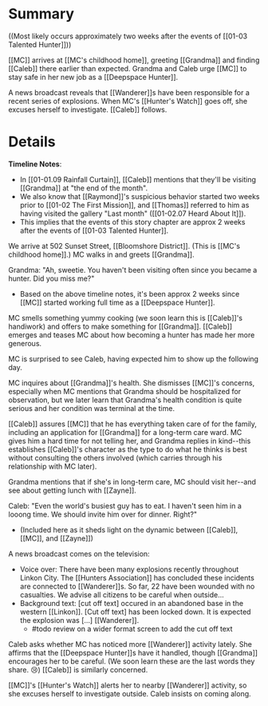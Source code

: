 # Summary

((Most likely occurs approximately two weeks after the events of [[01-03 Talented Hunter]]))

[[MC]] arrives at [[MC's childhood home]], greeting [[Grandma]] and finding [[Caleb]] there earlier than expected. Grandma and Caleb urge [[MC]] to stay safe in her new job as a [[Deepspace Hunter]].

A news broadcast reveals that [[Wanderer]]s have been responsible for a recent series of explosions. When MC's [[Hunter's Watch]] goes off, she excuses herself to investigate. [[Caleb]] follows.

# Details

**Timeline Notes**: 
* In [[01-01.09 Rainfall Curtain]], [[Caleb]] mentions that they'll be visiting [[Grandma]] at "the end of the month".
* We also know that [[Raymond]]'s suspicious behavior started two weeks prior to [[01-02 The First Mission]], and [[Thomas]] referred to him as having visited the gallery "Last month" ([[01-02.07 Heard About It]]).
* This implies that the events of this story chapter are approx 2 weeks after the events of [[01-03 Talented Hunter]].

We arrive at 502 Sunset Street, [[Bloomshore District]]. (This is [[MC's childhood home]].) MC walks in and greets [[Grandma]].

Grandma: "Ah, sweetie. You haven't been visiting often since you became a hunter. Did you miss me?"
* Based on the above timeline notes, it's been approx 2 weeks since [[MC]] started working full time as a [[Deepspace Hunter]].

MC smells something yummy cooking (we soon learn this is [[Caleb]]'s handiwork) and offers to make something for [[Grandma]]. [[Caleb]] emerges and teases MC about how becoming a hunter has made her more generous.

MC is surprised to see Caleb, having expected him to show up the following day.

MC inquires about [[Grandma]]'s health. She dismisses [[MC]]'s concerns, especially when MC mentions that Grandma should be hospitalized for observation, but we later learn that Grandma's health condition is quite serious and her condition was terminal at the time.

[[Caleb]] assures [[MC]] that he has everything taken care of for the family, including an application for [[Grandma]] for a long-term care ward. MC gives him a hard time for not telling her, and Grandma replies in kind--this establishes [[Caleb]]'s character as the type to do what he thinks is best without consulting the others involved (which carries through his relationship with MC later).

Grandma mentions that if she's in long-term care, MC should visit her--and see about getting lunch with [[Zayne]].

Caleb: "Even the world's busiest guy has to eat. I haven't seen him in a looong time. We should invite him over for dinner. Right?"
* (Included here as it sheds light on the dynamic between [[Caleb]], [[MC]], and [[Zayne]])

A news broadcast comes on the television:
* Voice over: There have been many explosions recently throughout Linkon City. The [[Hunters Association]] has concluded these incidents are connected to [[Wanderer]]s. So far, 22 have been wounded with no casualties. We advise all citizens to be careful when outside...
* Background text: [cut off text] occured in an abandoned base in the western [[Linkon]]. [Cut off text] has been locked down. It is expected the explosion was [...] [[Wanderer]].
	*  #todo review on a wider format screen to add the cut off text

Caleb asks whether MC has noticed more [[Wanderer]] activity lately. She affirms that the [[Deepspace Hunter]]s have it handled, though [[Grandma]] encourages her to be careful. (We soon learn these are the last words they share. 😢) [[Caleb]] is similarly concerned.

[[MC]]'s [[Hunter's Watch]] alerts her to nearby [[Wanderer]] activity, so she excuses herself to investigate outside. Caleb insists on coming along.

